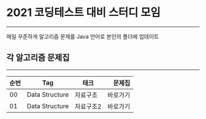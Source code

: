 # 2021 코딩테스트 대비 스터디 모임
---
매일 꾸준하게 알고리즘 문제를 Java 언어로 본인의 폴더에 업데이트

## 각 알고리즘 문제집
---


| 순번 |      Tag        |     태크     |  문제집 |
|-----|:---------------:|-------------|------:|
| 00  | Data Structure  |   자료구조    | 바로가기 |
| 01  | Data Structure  |   자료구조2   | 바로가기 |

